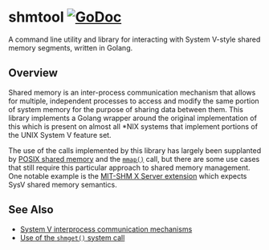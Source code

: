# shmtool [![GoDoc](https://godoc.org/github.com/ghetzel/shmtool?status.svg)](https://godoc.org/github.com/ghetzel/shmtool/shm)

A command line utility and library for interacting with System V-style shared memory segments, written in Golang.

## Overview
Shared memory is an inter-process communication mechanism that allows for multiple, independent processes to access and modify the same portion of system memory for the purpose of sharing data between them.  This library implements a Golang wrapper around the original implementation of this which is present on almost all *NIX systems that implement portions of the UNIX System V feature set.

The use of the calls implemented by this library has largely been supplanted by [POSIX shared memory](http://man7.org/linux/man-pages/man7/shm_overview.7.html) and the [`mmap()`](http://man7.org/linux/man-pages/man2/mmap.2.html) call, but there are some use cases that still require this particular approach to shared memory management.  One notable example is the [MIT-SHM X Server extension](https://www.x.org/releases/X11R7.7/doc/xextproto/shm.html) which expects SysV shared memory semantics.

## See Also

* [System V interprocess communication mechanisms](http://man7.org/linux/man-pages/man7/svipc.7.html)
* [Use of the `shmget()` system call](http://man7.org/linux/man-pages/man2/shmget.2.html)

